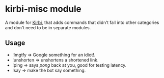 # kirbi-misc module
A module for [Kirbi](https://github.com/richardson-media-house/kirbi), that adds commands that didn't fall into other categories and don't need to be in separate modules.

## Usage

- !lmgtfy => Google something for an idiot!.
- !unshorten => unshortens a shortened link.
- !ping => says *pong* back at you, good for testing latency.
- !say <statement> => make the bot say something.

